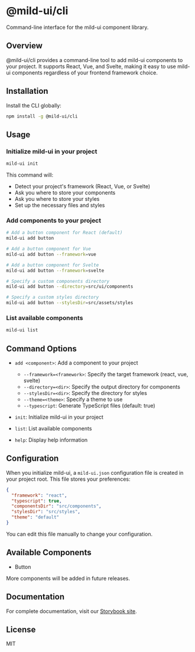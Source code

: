 # @mild-ui/cli

Command-line interface for the mild-ui component library.

## Overview

@mild-ui/cli provides a command-line tool to add mild-ui components to your project. It supports React, Vue, and Svelte, making it easy to use mild-ui components regardless of your frontend framework choice.

## Installation

Install the CLI globally:

```bash
npm install -g @mild-ui/cli
```

## Usage

### Initialize mild-ui in your project

```bash
mild-ui init
```

This command will:

- Detect your project's framework (React, Vue, or Svelte)
- Ask you where to store your components
- Ask you where to store your styles
- Set up the necessary files and styles

### Add components to your project

```bash
# Add a button component for React (default)
mild-ui add button

# Add a button component for Vue
mild-ui add button --framework=vue

# Add a button component for Svelte
mild-ui add button --framework=svelte

# Specify a custom components directory
mild-ui add button --directory=src/ui/components

# Specify a custom styles directory
mild-ui add button --stylesDir=src/assets/styles
```

### List available components

```bash
mild-ui list
```

## Command Options

- `add <component>`: Add a component to your project

  - `--framework=<framework>`: Specify the target framework (react, vue, svelte)
  - `--directory=<dir>`: Specify the output directory for components
  - `--stylesDir=<dir>`: Specify the directory for styles
  - `--theme=<theme>`: Specify a theme to use
  - `--typescript`: Generate TypeScript files (default: true)

- `init`: Initialize mild-ui in your project
- `list`: List available components
- `help`: Display help information

## Configuration

When you initialize mild-ui, a `mild-ui.json` configuration file is created in your project root. This file stores your preferences:

```json
{
  "framework": "react",
  "typescript": true,
  "componentsDir": "src/components",
  "stylesDir": "src/styles",
  "theme": "default"
}
```

You can edit this file manually to change your configuration.

## Available Components

- Button

More components will be added in future releases.

## Documentation

For complete documentation, visit our [Storybook site](https://codewithriyan.github.io/mild-ui/).

## License

MIT
